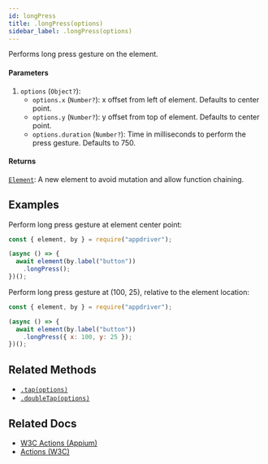 ```yaml
---
id: longPress
title: .longPress(options)
sidebar_label: .longPress(options)
---
```


Performs long press gesture on the element.

#### Parameters

1. `options` (`Object?`):
    - `options.x` (`Number?`): x offset from left of element. Defaults to center point.
    - `options.y` (`Number?`): y offset from top of element. Defaults to center point.
    - `options.duration` (`Number?`): Time in milliseconds to perform the press gesture. Defaults to 750.

#### Returns

[`Element`](/intro): A new element to avoid mutation and allow function chaining.

## Examples

Perform long press gesture at element center point:

```javascript
const { element, by } = require("appdriver");

(async () => {
  await element(by.label("button"))
    .longPress();
})();
```

Perform long press gesture at (100, 25), relative to the element location:

```javascript
const { element, by } = require("appdriver");

(async () => {
  await element(by.label("button"))
    .longPress({ x: 100, y: 25 });
})();
```

## Related Methods

- [`.tap(options)`](tap.md)
- [`.doubleTap(options)`](doubleTap.md)

## Related Docs

- [W3C Actions (Appium)](http://appium.io/docs/en/commands/interactions/actions/)
- [Actions (W3C)](https://www.w3.org/TR/webdriver/#actions)